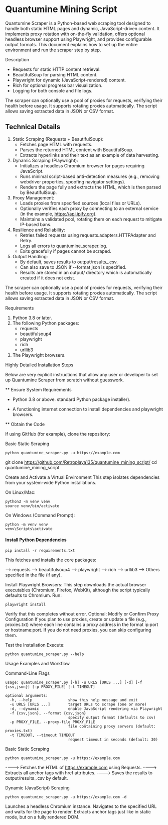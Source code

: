 # Quantumine Mining Script

Quantumine Scraper is a Python-based web scraping tool designed to handle both static HTML pages and dynamic, JavaScript-driven content. It implements proxy rotation with on-the-fly validation, offers optional headless browser support using Playwright, and provides configurable output formats. This document explains how to set up the entire environment and run the scraper step by step.

Description

* Requests for static HTTP content retrieval.
* BeautifulSoup for parsing HTML content.
* Playwright for dynamic (JavaScript-rendered) content.
* Rich for optional progress bar visualization.
* Logging for both console and file logs.

The scraper can optionally use a pool of proxies for requests, verifying their health before usage. It supports rotating proxies automatically. The script allows saving extracted data in JSON or CSV format.

## Technical Details

1. Static Scraping (Requests + BeautifulSoup):
    * Fetches page HTML with requests.
    * Parses the returned HTML content with BeautifulSoup.
    * Extracts hyperlinks and their text as an example of data harvesting.
2. Dynamic Scraping (Playwright):
    * Initializes a headless Chromium browser for pages requiring JavaScript.
    * Runs minimal script-based anti-detection measures (e.g., removing webdriver properties, spoofing navigator settings).
    * Renders the page fully and extracts the HTML, which is then parsed by BeautifulSoup.
3. Proxy Management:
    * Loads proxies from specified sources (local files or URLs).
    * Optionally verifies each proxy by connecting to an external service (in the example, https://api.ipify.org).
    * Maintains a validated pool, rotating them on each request to mitigate IP-based bans.
4. Resilience and Reliability:
    * Retries failed requests using requests.adapters.HTTPAdapter and Retry.
    * Logs all errors to quantumine_scraper.log.
    * Exits gracefully if pages cannot be scraped.
5. Output Handling:
    * By default, saves results to output/results_<timestamp>.csv.
    * Can also save to JSON if --format json is specified.
    * Results are stored in an output/ directory which is automatically created if it does not exist.

The scraper can optionally use a pool of proxies for requests, verifying their health before usage. It supports rotating proxies automatically. The script allows saving extracted data in JSON or CSV format.

Requirements
1. Python 3.8 or later.
2. The following Python packages:
    * requests
    * beautifulsoup4
    * playwright
    * rich
    * urllib3
3. The Playwright browsers.

Highly Detailed Installation Steps

Below are very explicit instructions that allow any user or developer to set up Quantumine Scraper from scratch without guesswork.

** Ensure System Requirements
* Python 3.8 or above.
 standard Python package installer).

* A functioning internet connection to install dependencies and playwright browsers.

** Obtain the Code

If using GitHub (for example), clone the repository:

Basic Static Scraping

```
python quantumine_scraper.py -u https://example.com
```

git clone https://github.com/Retroplaya135/quantumine_mining_script/
cd quantumine_mining_script


Create and Activate a Virtual Environment
This step isolates dependencies from your system-wide Python installations.

On Linux/Mac:
```
python3 -m venv venv
source venv/bin/activate
```

On Windows (Command Prompt):

```
python -m venv venv
venv\Scripts\activate
```

#### Install Python Dependencies

```
pip install -r requirements.txt
```

This fetches and installs the core packages:

--> requests
--> beautifulsoup4
--> playwright
--> rich
--> urllib3
--> Others specified in the file (if any).

Install Playwright Browsers:
This step downloads the actual browser executables (Chromium, Firefox, WebKit), although the script typically defaults to Chromium. Run:
```
playwright install
```

Verify that this completes without error.
Optional: Modify or Confirm Proxy Configuration
If you plan to use proxies, create or update a file (e.g., proxies.txt) where each line contains a proxy address in the format ip:port or hostname:port.
If you do not need proxies, you can skip configuring them.

Test the Installation
Execute:
```
python quantumine_scraper.py --help
```

Usage Examples and Workflow

Command-Line Flags

```
usage: quantumine_scraper.py [-h] -u URLS [URLS ...] [-d] [-f {csv,json}] [-p PROXY_FILE] [-t TIMEOUT]

optional arguments:
  -h, --help                show this help message and exit
  -u URLS [URLS ...]        target URLs to scrape (one or more)
  -d, --dynamic             enable JavaScript rendering via Playwright
  -f {csv,json}, --format {csv,json}
                            specify output format (defaults to csv)
  -p PROXY_FILE, --proxy-file PROXY_FILE
                            file containing proxy servers (default: proxies.txt)
  -t TIMEOUT, --timeout TIMEOUT
                            request timeout in seconds (default: 30)
```

Basic Static Scraping


```
python quantumine_scraper.py -u https://example.com
```

----> Fetches the HTML of https://example.com using Requests.
----> Extracts all anchor tags with href attributes.
----> Saves the results to output/results_<timestamp>.csv by default.

Dynamic (JavaScript) Scraping

```
python quantumine_scraper.py -u https://example.com -d
```

Launches a headless Chromium instance.
Navigates to the specified URL and waits for the page to render.
Extracts anchor tags just like in static mode, but on a fully rendered DOM.
